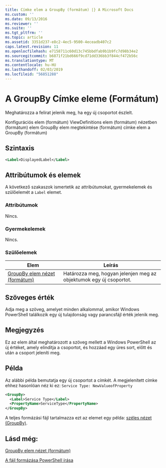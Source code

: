 ```yaml
---
title: Címke elem a GroupBy (formátum) |} A Microsoft Docs
ms.custom: ''
ms.date: 09/13/2016
ms.reviewer: ''
ms.suite: ''
ms.tgt_pltfrm: ''
ms.topic: article
ms.assetid: 3351d237-e8c2-4ec5-9500-4eceadb407c2
caps.latest.revision: 11
ms.openlocfilehash: e7158711c60d13c745bbdfab9b1b9fc7d98b34e2
ms.sourcegitcommit: b6871f21bd666f9cd71dd336bb3f844cf472b56c
ms.translationtype: MT
ms.contentlocale: hu-HU
ms.lasthandoff: 02/03/2019
ms.locfileid: "56851288"
---
```

# <a name="label-element-for-groupby-format"></a>A GroupBy Címke eleme (Formátum)

Meghatározza a felirat jelenik meg, ha egy új csoportot észlelt.

Konfigurációs elem (formátum) ViewDefinitions elem (formátum) nézetben (formátum) elem GroupBy elem megtekintése (formátum) címke elem a GroupBy (formátum)

## <a name="syntax"></a>Szintaxis

```xml
<Label>DisplayedLabel</Label>
```

## <a name="attributes-and-elements"></a>Attribútumok és elemek

A következő szakaszok ismertetik az attribútumokat, gyermekelemek és szülőelemét a `Label` elemet.

### <a name="attributes"></a>Attribútumok

Nincs.

### <a name="child-elements"></a>Gyermekelemek

Nincs.

### <a name="parent-elements"></a>Szülőelemek

|Elem|Leírás|
|-------------|-----------------|
|[GroupBy elem nézet (formátum)](./groupby-element-for-view-format.md)|Határozza meg, hogyan jelenjen meg az objektumok egy új csoportot.|

## <a name="text-value"></a>Szöveges érték

Adja meg a szöveg, amelyet minden alkalommal, amikor Windows PowerShell találkozik egy új tulajdonság vagy parancsfájl érték jelenik meg.

## <a name="remarks"></a>Megjegyzés

Ez az elem által meghatározott a szöveg mellett a Windows PowerShell az új értéket, amely elindítja a csoportot, és hozzáad egy üres sort, előtt és után a csoport jeleníti meg.

## <a name="example"></a>Példa

Az alábbi példa bemutatja egy új csoportot a címkét. A megjelenített címke ehhez hasonlóan néz ki ez: `Service Type: NewValueofProperty`

```xml
<GroupBy>
  <Label>Service Type</Label>
  <PropertyName>ServiceType</PropertyName>
</GroupBy>

```

A teljes formázási fájl tartalmazza ezt az elemet egy példa: [széles nézet (GroupBy)](./wide-view-groupby.md).

## <a name="see-also"></a>Lásd még:

[GroupBy elem nézet (formátum)](./groupby-element-for-view-format.md)

[A fájl formázása PowerShell írása](./writing-a-powershell-formatting-file.md)

